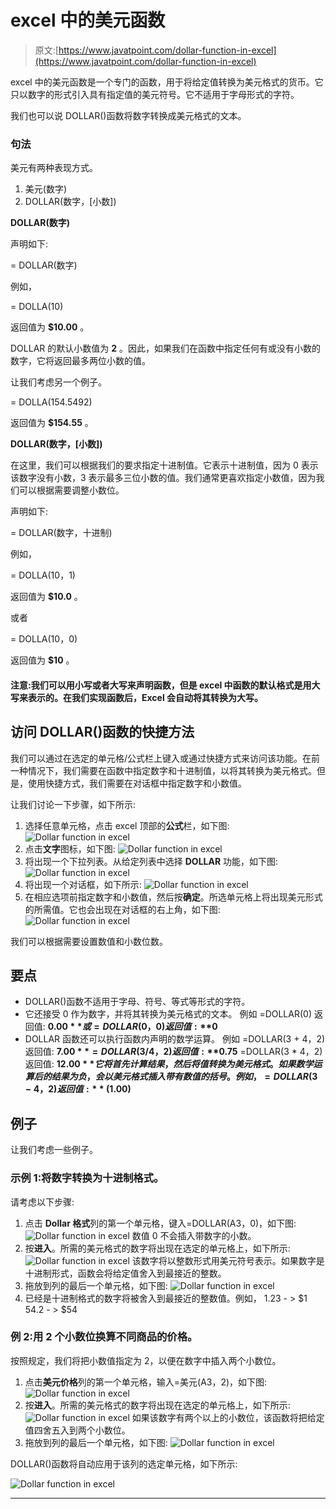 # excel 中的美元函数

> 原文:[https://www.javatpoint.com/dollar-function-in-excel](https://www.javatpoint.com/dollar-function-in-excel)

excel 中的美元函数是一个专门的函数，用于将给定值转换为美元格式的货币。它只以数字的形式引入具有指定值的美元符号。它不适用于字母形式的字符。

我们也可以说 DOLLAR()函数将数字转换成美元格式的文本。

### 句法

美元有两种表现方式。

1.  美元(数字)
2.  DOLLAR(数字，[小数])

**DOLLAR(数字)**

声明如下:

= DOLLAR(数字)

例如，

= DOLLA(10)

返回值为 **$10.00** 。

DOLLAR 的默认小数值为 **2** 。因此，如果我们在函数中指定任何有或没有小数的数字，它将返回最多两位小数的值。

让我们考虑另一个例子。

= DOLLA(154.5492)

返回值为 **$154.55** 。

**DOLLAR(数字，[小数])**

在这里，我们可以根据我们的要求指定十进制值。它表示十进制值，因为 0 表示该数字没有小数，3 表示最多三位小数的值。我们通常更喜欢指定小数值，因为我们可以根据需要调整小数位。

声明如下:

= DOLLAR(数字，十进制)

例如，

= DOLLA(10，1)

返回值为 **$10.0** 。

或者

= DOLLA(10，0)

返回值为 **$10** 。

#### 注意:我们可以用小写或者大写来声明函数，但是 excel 中函数的默认格式是用大写来表示的。在我们实现函数后，Excel 会自动将其转换为大写。

## 访问 DOLLAR()函数的快捷方法

我们可以通过在选定的单元格/公式栏上键入或通过快捷方式来访问该功能。在前一种情况下，我们需要在函数中指定数字和十进制值，以将其转换为美元格式。但是，使用快捷方式，我们需要在对话框中指定数字和小数值。

让我们讨论一下步骤，如下所示:

1.  选择任意单元格，点击 excel 顶部的**公式**栏，如下图:
    ![Dollar function in excel](../Images/fbcb25545f448a48e2af3e7d0c54fa0b.png)
2.  点击**文字**图标，如下图:
    ![Dollar function in excel](../Images/bd2c67d1f1f2007b295b06246d16fc4f.png)
3.  将出现一个下拉列表。从给定列表中选择 **DOLLAR** 功能，如下图:
    ![Dollar function in excel](../Images/9966f22e5157b9eac1e09a29b67f8433.png)
4.  将出现一个对话框，如下所示:
    ![Dollar function in excel](../Images/b7e028d5310044373189e007522f9a93.png)
5.  在相应选项前指定数字和小数值，然后按**确定**。所选单元格上将出现美元形式的所需值。它也会出现在对话框的右上角，如下图:
    ![Dollar function in excel](../Images/5d9ca1f2587a3187415f34ac2c02b985.png)

我们可以根据需要设置数值和小数位数。

## 要点

*   DOLLAR()函数不适用于字母、符号、等式等形式的字符。
*   它还接受 0 作为数字，并将其转换为美元格式的文本。
    例如
    =DOLLAR(0)
    返回值: **$0.00**
    或
    =DOLLAR(0，0)
    返回值: **$0**
*   DOLLAR 函数还可以执行函数内声明的数学运算。
    例如
    =DOLLAR(3 + 4，2)
    返回值: **$7.00**
    =DOLLAR(3 / 4，2)
    返回值: **$0.75**
    =DOLLAR(3 * 4，2)
    返回值: **$12.00**
    它将首先计算结果，然后将值转换为美元格式。
    如果数学运算后的结果为负，会以美元格式插入带有数值的括号。
    例如，
    =DOLLAR(3 - 4，2)
    返回值: **($1.00)**

## 例子

让我们考虑一些例子。

### 示例 1:将数字转换为十进制格式。

请考虑以下步骤:

1.  点击 **Dollar 格式**列的第一个单元格，键入=DOLLAR(A3，0)，如下图:
    ![Dollar function in excel](../Images/2227a84af26d8a1ca08576432da13f60.png)
    数值 0 不会插入带数字的小数。
2.  按**进入**。所需的美元格式的数字将出现在选定的单元格上，如下所示:
    ![Dollar function in excel](../Images/bc33afb37ab28edb523932c437b4f9f3.png)
    该数字将以整数形式用美元符号表示。如果数字是十进制形式，函数会将给定值舍入到最接近的整数。
3.  拖放到列的最后一个单元格，如下图:
    ![Dollar function in excel](../Images/adb02986fef2042ed859803f9522b90f.png)
4.  已经是十进制格式的数字将被舍入到最接近的整数值。例如，
    1.23 - > $1
    54.2 - > $54

### 例 2:用 2 个小数位换算不同商品的价格。

按照规定，我们将把小数值指定为 2，以便在数字中插入两个小数位。

1.  点击**美元价格**列的第一个单元格，输入=美元(A3，2)，如下图:
    ![Dollar function in excel](../Images/c8c8f8998a23194de7c9337616f7a3ab.png)
2.  按**进入**。所需的美元格式的数字将出现在选定的单元格上，如下所示:
    ![Dollar function in excel](../Images/846d8101d77f1d9c714df4886a32b921.png)
    如果该数字有两个以上的小数位，该函数将把给定值四舍五入到两个小数位。
3.  拖放到列的最后一个单元格，如下图:
    ![Dollar function in excel](../Images/6cda5691bd733eaccb463ecce5e0e8bf.png)

DOLLAR()函数将自动应用于该列的选定单元格，如下所示:

![Dollar function in excel](../Images/5feb73c63e126663074bd6474002ff30.png)

* * *